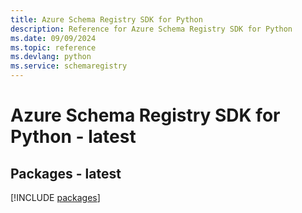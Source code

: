 ```yaml
---
title: Azure Schema Registry SDK for Python
description: Reference for Azure Schema Registry SDK for Python
ms.date: 09/09/2024
ms.topic: reference
ms.devlang: python
ms.service: schemaregistry
---
```

# Azure Schema Registry SDK for Python - latest
## Packages - latest
[!INCLUDE [packages](schema-registry-index.md)]